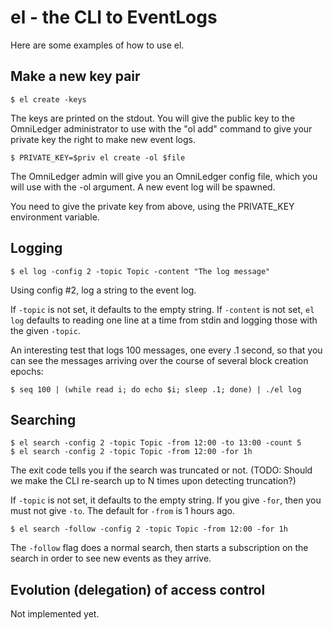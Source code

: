 # el - the CLI to EventLogs

Here are some examples of how to use el.

## Make a new key pair

```
$ el create -keys
```

The keys are printed on the stdout. You will give the public key to the
OmniLedger administrator to use with the "ol add" command to give your
private key the right to make new event logs.

```
$ PRIVATE_KEY=$priv el create -ol $file
```

The OmniLedger admin will give you an OmniLedger config file, which you will
use with the -ol argument. A new event log will be spawned.

You need to give the private key from above, using the PRIVATE_KEY environment
variable.

## Logging

```
$ el log -config 2 -topic Topic -content "The log message"
```

Using config #2, log a string to the event log.

If `-topic` is not set, it defaults to the empty string. If `-content`
is not set, `el log` defaults to reading one line at a time from stdin
and logging those with the given `-topic`.

An interesting test that logs 100 messages, one every .1 second, so
that you can see the messages arriving over the course of several
block creation epochs:

```
$ seq 100 | (while read i; do echo $i; sleep .1; done) | ./el log
```

## Searching

```
$ el search -config 2 -topic Topic -from 12:00 -to 13:00 -count 5
$ el search -config 2 -topic Topic -from 12:00 -for 1h
```

The exit code tells you if the search was truncated or not. (TODO: Should
we make the CLI re-search up to N times upon detecting truncation?)

If `-topic` is not set, it defaults to the empty string. If you give
`-for`, then you must not give `-to`. The default for `-from` is 1
hours ago.

```
$ el search -follow -config 2 -topic Topic -from 12:00 -for 1h
```

The `-follow` flag does a normal search, then starts a subscription
on the search in order to see new events as they arrive.

## Evolution (delegation) of access control

Not implemented yet.